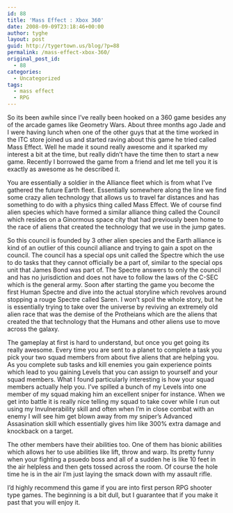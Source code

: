 ```yaml
---
id: 88
title: 'Mass Effect : Xbox 360'
date: 2008-09-09T23:18:46+00:00
author: tyghe
layout: post
guid: http://tygertown.us/blog/?p=88
permalink: /mass-effect-xbox-360/
original_post_id:
  - 88
categories:
  - Uncategorized
tags:
  - mass effect
  - RPG
---
```

So its been awhile since I&#8217;ve really been hooked on a 360 game besides any of the arcade games like Geometry Wars. About three months ago Jade and I were having lunch when one of the other guys that at the time worked in the ITC store joined us and started raving about this game he tried called Mass Effect. Well he made it sound really awesome and it sparked my interest a bit at the time, but really didn&#8217;t have the time then to start a new game. Recently I borrowed the game from a friend and let me tell you it is exactly as awesome as he described it.

You are essentially a soldier in the Alliance fleet which is from what I&#8217;ve gathered the future Earth fleet. Essentially somewhere along the line we find some crazy alien technology that allows us to travel far distances and has something to do with a physics thing called Mass Effect. We of course find alien species which have formed a similar alliance thing called the Council which resides on a Ginormous space city that had previously been home to the race of aliens that created the technology that we use in the jump gates.

So this council is founded by 3 other alien species and the Earth alliance is kind of an outlier of this council alliance and trying to gain a spot on the council. The council has a special ops unit called the Spectre which the use to do tasks that they cannot officially be a part of, similar to the special ops unit that James Bond was part of. The Spectre answers to only the council and has no jurisdiction and does not have to follow the laws of the C-SEC which is the general army. Soon after starting the game you become the first Human Spectre and dive into the actual storyline which revolves around stopping a rouge Spectre called Saren. I won&#8217;t spoil the whole story, but he is essentially trying to take over the universe by reviving an extremely old alien race that was the demise of the Protheians which are the aliens that created the that technology that the Humans and other aliens use to move across the galaxy.

The gameplay at first is hard to understand, but once you get going its really awesome. Every time you are sent to a planet to complete a task you pick your two squad members from about five aliens that are helping you. As you complete sub tasks and kill enemies you gain experience points which lead to you gaining Levels that you can assign to yourself and your squad members. What I found particularly interesting is how your squad members actually help you. I&#8217;ve spilled a bunch of my Levels into one member of my squad making him an excellent sniper for instance. When we get into battle it is really nice telling my squad to take cover while I run out using my Invulnerability skill and often when I&#8217;m in close combat with an enemy I will see him get blown away from my sniper&#8217;s Advanced Assasination skill which essentially gives him like 300% extra damage and knockback on a target.

The other members have their abilities too. One of them has bionic abilities which allows her to use abilities like lift, throw and warp. Its pretty funny when your fighting a psuedo boss and all of a sudden he is like 10 feet in the air helpless and then gets tossed across the room. Of course the hole time he is in the air I&#8217;m just laying the smack down with my assault rifle.

I&#8217;d highly recommend this game if you are into first person RPG shooter type games. The beginning is a bit dull, but I guarantee that if you make it past that you will enjoy it.